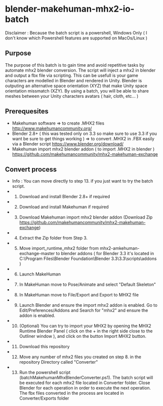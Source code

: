 # blender-makehuman-mhx2-io-batch
Disclaimer : Because the batch script is a powershell, Windows Only ( I don't know which Powershell features are supported on MacOs/Linux )

## Purpose
The purpose of this batch is to gain time and avoid repetitive tasks by automate mhx2 blender conversion. 
The script will inject a mhx2 in blender and output a fbx file via scripting.
This can be usefull is your game characters are modelled in Blender and rendered in Unity. Blender is outputing an alternative space orientation 
(XYZ) that make Unity space orientation missmatch (XZY).
By using a batch, you will be able to share meshes between your Unity characters avatars ( hair, cloth, etc... )

## Prerequesites
- Makehuman software => to create .MHX2 files http://www.makehumancommunity.org/
- Blender 2.8+ ( this was tested only on 3.3 so make sure to use 3.3 if you want be sure to get things working ) => to convert .MHX2 in .FBX easily via a Blender script https://www.blender.org/download/
- Makehuman import mhx2 blender addon ( to import .MHX2 in blender ) https://github.com/makehumancommunity/mhx2-makehuman-exchange

## Convert process
- Info : You can move directly to step 13. if you just want to try the batch script.
- 1. Download and install Blender 2.8+ if required
- 2. Download and install Makehuman if required
- 3. Download Makehuman import mhx2 blender addon (Download Zip https://github.com/makehumancommunity/mhx2-makehuman-exchange)
- 4. Extract the Zip folder from Step 3.
- 5. Move import_runtime_mhx2 folder from mhx2-amkehuman-exchange-master to blender addons ( for Blender 3.3 it's located in C:\Program Files\Blender Foundation\Blender 3.3\3.3\scripts\addons )
- 6. Launch MakeHuman
- 7. In MakeHuman move to Pose/Animate and select "Default Skeleton"
- 8. In MakeHuman move to File/Export and Export to MHX2 file
- 9. Launch Blender and ensure the import mhx2 addon is enabled. Go to Edit/Preferences/Addons and Search for "mhx2" and ensure the addon is enabled. 
- 10. (Optional)
You can try to import your MHX2 by opening the MHX2 Runtime Blender Panel ( click on the + in the right side close to the Outliner window ), and click on the button Import MHX2 button. 
- 11. Download this repository
- 12. Move any number of mhx2 files you created on step 8. in the repository Directory called "Converter"
- 13. Run the powershell script (batchMakehumanMhxBlenderConverter.ps1). The batch script will be executed for each mhx2 file located in Converter folder. Close Blender for each operation in order to execute the next operation. The fbx files converted in the process are located in Converter/Exports folder

